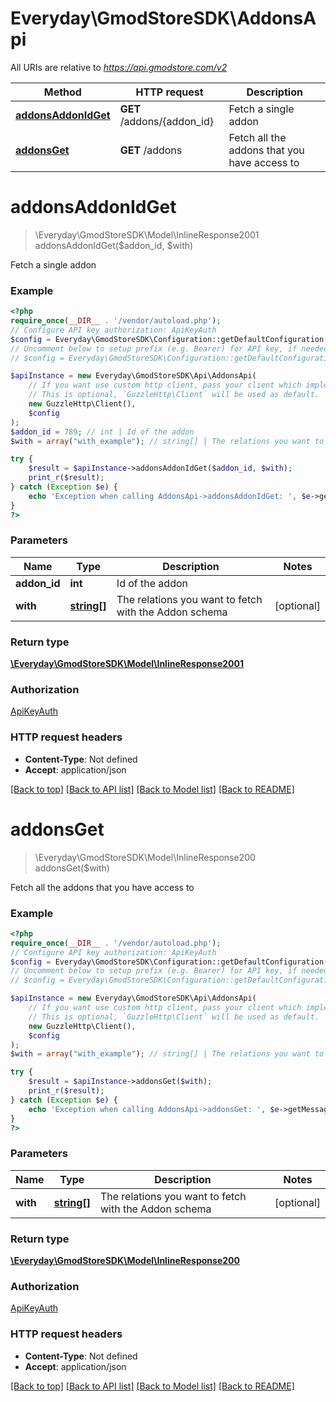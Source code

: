 # Everyday\GmodStoreSDK\AddonsApi

All URIs are relative to *https://api.gmodstore.com/v2*

Method | HTTP request | Description
------------- | ------------- | -------------
[**addonsAddonIdGet**](AddonsApi.md#addonsaddonidget) | **GET** /addons/{addon_id} | Fetch a single addon
[**addonsGet**](AddonsApi.md#addonsget) | **GET** /addons | Fetch all the addons that you have access to

# **addonsAddonIdGet**
> \Everyday\GmodStoreSDK\Model\InlineResponse2001 addonsAddonIdGet($addon_id, $with)

Fetch a single addon

### Example
```php
<?php
require_once(__DIR__ . '/vendor/autoload.php');
// Configure API key authorization: ApiKeyAuth
$config = Everyday\GmodStoreSDK\Configuration::getDefaultConfiguration()->setApiKey('Authorization', 'YOUR_API_KEY');
// Uncomment below to setup prefix (e.g. Bearer) for API key, if needed
// $config = Everyday\GmodStoreSDK\Configuration::getDefaultConfiguration()->setApiKeyPrefix('Authorization', 'Bearer');

$apiInstance = new Everyday\GmodStoreSDK\Api\AddonsApi(
    // If you want use custom http client, pass your client which implements `GuzzleHttp\ClientInterface`.
    // This is optional, `GuzzleHttp\Client` will be used as default.
    new GuzzleHttp\Client(),
    $config
);
$addon_id = 789; // int | Id of the addon
$with = array("with_example"); // string[] | The relations you want to fetch with the Addon schema

try {
    $result = $apiInstance->addonsAddonIdGet($addon_id, $with);
    print_r($result);
} catch (Exception $e) {
    echo 'Exception when calling AddonsApi->addonsAddonIdGet: ', $e->getMessage(), PHP_EOL;
}
?>
```

### Parameters

Name | Type | Description  | Notes
------------- | ------------- | ------------- | -------------
 **addon_id** | **int**| Id of the addon |
 **with** | [**string[]**](../Model/string.md)| The relations you want to fetch with the Addon schema | [optional]

### Return type

[**\Everyday\GmodStoreSDK\Model\InlineResponse2001**](../Model/InlineResponse2001.md)

### Authorization

[ApiKeyAuth](../../README.md#ApiKeyAuth)

### HTTP request headers

 - **Content-Type**: Not defined
 - **Accept**: application/json

[[Back to top]](#) [[Back to API list]](../../README.md#documentation-for-api-endpoints) [[Back to Model list]](../../README.md#documentation-for-models) [[Back to README]](../../README.md)

# **addonsGet**
> \Everyday\GmodStoreSDK\Model\InlineResponse200 addonsGet($with)

Fetch all the addons that you have access to

### Example
```php
<?php
require_once(__DIR__ . '/vendor/autoload.php');
// Configure API key authorization: ApiKeyAuth
$config = Everyday\GmodStoreSDK\Configuration::getDefaultConfiguration()->setApiKey('Authorization', 'YOUR_API_KEY');
// Uncomment below to setup prefix (e.g. Bearer) for API key, if needed
// $config = Everyday\GmodStoreSDK\Configuration::getDefaultConfiguration()->setApiKeyPrefix('Authorization', 'Bearer');

$apiInstance = new Everyday\GmodStoreSDK\Api\AddonsApi(
    // If you want use custom http client, pass your client which implements `GuzzleHttp\ClientInterface`.
    // This is optional, `GuzzleHttp\Client` will be used as default.
    new GuzzleHttp\Client(),
    $config
);
$with = array("with_example"); // string[] | The relations you want to fetch with the Addon schema

try {
    $result = $apiInstance->addonsGet($with);
    print_r($result);
} catch (Exception $e) {
    echo 'Exception when calling AddonsApi->addonsGet: ', $e->getMessage(), PHP_EOL;
}
?>
```

### Parameters

Name | Type | Description  | Notes
------------- | ------------- | ------------- | -------------
 **with** | [**string[]**](../Model/string.md)| The relations you want to fetch with the Addon schema | [optional]

### Return type

[**\Everyday\GmodStoreSDK\Model\InlineResponse200**](../Model/InlineResponse200.md)

### Authorization

[ApiKeyAuth](../../README.md#ApiKeyAuth)

### HTTP request headers

 - **Content-Type**: Not defined
 - **Accept**: application/json

[[Back to top]](#) [[Back to API list]](../../README.md#documentation-for-api-endpoints) [[Back to Model list]](../../README.md#documentation-for-models) [[Back to README]](../../README.md)


